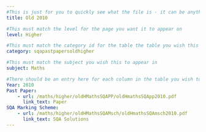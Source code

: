 ```yaml
---
#This is just for you to quickly see what the file is - it can be anything you want
title: Old 2010

#This must match the level for the page you want it to appear on
level: Higher

#This must match the category id for the table the table you wish this to appear in
category: sqapastpapersoldhigher

#This must match the subject you wish this to appear in
subject: Maths

#There should be an entry here for each column in the table you wish to populate:
Year: 2010
Past Paper:
    - url: /maths/higher/oldHMathsSQAPP/oldHmathsSQApp2010.pdf
      link_text: Paper
SQA Marking Scheme:
    - url: /maths/higher/oldHMathsSQAMsch/oldHmathsSQAmsch2010.pdf
      link_text: SQA Solutions
---
```


